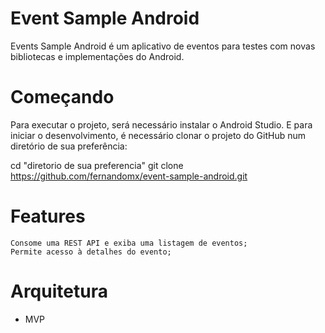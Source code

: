 # Event Sample Android

Events Sample Android é um aplicativo de eventos para testes com novas bibliotecas e implementações do Android.

# Começando

Para executar o projeto, será necessário instalar o Android Studio.
E para iniciar o desenvolvimento, é necessário clonar o projeto do GitHub num diretório de sua preferência:

cd "diretorio de sua preferencia"
git clone https://github.com/fernandomx/event-sample-android.git


# Features

    Consome uma REST API e exiba uma listagem de eventos;
    Permite acesso à detalhes do evento;
    
# Arquitetura

- MVP







